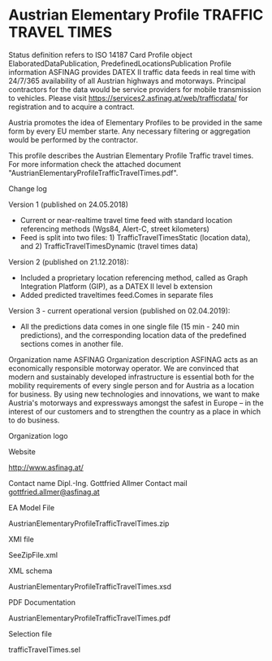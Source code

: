 # Austrian Elementary Profile TRAFFIC TRAVEL TIMES

Status definition refers to ISO 14187
Card
Profile object
ElaboratedDataPublication, PredefinedLocationsPublication
Profile information
ASFINAG provides DATEX II  traffic data feeds in real time with 24/7/365 availability of all Austrian highways and motorways. Principal contractors for the data would be service providers for mobile transmission to vehicles. Please visit https://services2.asfinag.at/web/trafficdata/ for registration and to acquire a contract.

Austria promotes the idea of Elementary Profiles to be provided in the same form by every EU member starte. Any necessary filtering or aggregation would be performed by the contractor.

This profile describes the Austrian Elementary Profile Traffic travel times. For more information check the attached document "AustrianElementaryProfileTrafficTravelTimes.pdf".

Change log

Version 1 (published on 24.05.2018)
- Current or near-realtime travel time feed with standard location referencing methods (Wgs84, Alert-C, street kilometers)
- Feed is split into two files: 1) TrafficTravelTimesStatic (location data), and 2) TrafficTravelTimesDynamic (travel times data)

Version 2 (published on 21.12.2018):
- Included a proprietary location referencing method, called as Graph Integration Platform (GIP), as a DATEX II level b extension
- Added predicted traveltimes feed.Comes in separate files

Version 3 - current operational version (published on 02.04.2019):
- All the predictions data comes in one single file (15 min - 240 min predictions), and the corresponding location data of the predefined sections comes in another file.

Organization name
ASFINAG
Organization description
ASFINAG acts as an economically responsible motorway operator. We are convinced that modern and sustainably developed infrastructure is essential both for the mobility requirements of every single person and for Austria as a location for business. By using new technologies and innovations, we want to make Austria's motorways and expressways amongst the safest in Europe – in the interest of our customers and to strengthen the country as a place in which to do business.

Organization logo

Website

http://www.asfinag.at/

Contact name
Dipl.-Ing. Gottfried Allmer
Contact mail
gottfried.allmer@asfinag.at

EA Model File

AustrianElementaryProfileTrafficTravelTimes.zip

XMI file

SeeZipFile.xml

XML schema

AustrianElementaryProfileTrafficTravelTimes.xsd

PDF Documentation

AustrianElementaryProfileTrafficTravelTimes.pdf

Selection file

trafficTravelTimes.sel
